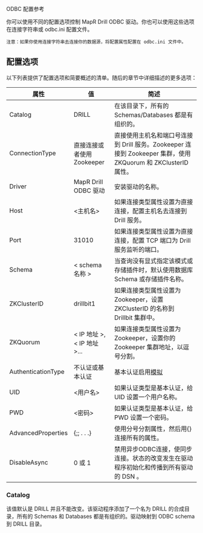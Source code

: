 ODBC 配置参考

你可以使用不同的配置选项控制 MapR Drill ODBC 驱动。你也可以使用这些选项在连接字符串或 odbc.ini 配置文件。
```
注意：如果你使用连接字符串去连接你的数据源，将配置属性配置在 odbc.ini 文件中。
```

## 配置选项

以下列表提供了配置选项和简要概述的清单。随后的章节中详细描述的更多选项：

| 属性 | 值 |简述|
|--|--|--|
| Catalog | DRILL |在该目录下，所有的 Schemas/Databases 都是有组织的。|
|ConnectionType|直接连接或者使用 Zookeeper|直接使用主机名和端口号连接到 Drill 服务。Zookeeper 连接到 Zookeeper 集群，使用 ZKQuorum 和 ZKClusterID 属性。|
|Driver|MapR Drill ODBC 驱动|安装驱动的名称。|
|Host|<主机名>|如果连接类型属性设置为直接连接，配置主机名去连接到 Drill 服务。|
|Port|31010|如果连接类型属性设置为直接连接，配置 TCP 端口为 Drill 服务监听的端口。|
|Schema|< schema 名称 >|当查询没有显式指定该模式或存储插件时，默认使用数据库 Schema 或存储插件名称。|
|ZKClusterID|drillbit1|如果连接类型属性设置为 Zookeeper，设置 ZKClusterID 的名称到 Drillbit 集群中。|
|ZKQuorum|< IP 地址 >,< IP 地址 >...|如果连接类型属性设置为 Zookeeper，设置你的 Zookeeper 集群地址，以逗号分割。|
|AuthenticationType|不认证或基本认证|基本认证启用[模拟]()|
|UID|<用户名>|如果认证类型是基本认证，给 UID 设置一个用户名称。|
|PWD|<密码>|如果认证类型是基本认证，给 PWD 设置一个密码。|
|AdvancedProperties|{<property>;<property>; . . .}|使用分号分割属性，然后用{}连接所有的属性。|
|DisableAsync|0 或 1|禁用异步ODBC连接，使同步连接。状态的改变发生在驱动程序初始化和传播到所有驱动的 DSN 。|

### Catalog

该值默认是 DRILL 并且不能改变。该驱动程序添加了一个名为 DRILL 的合成目录，所有的 Schemas 和 Databases 都是有组织的。驱动映射到 ODBC schema 到 DRILL 目录。
